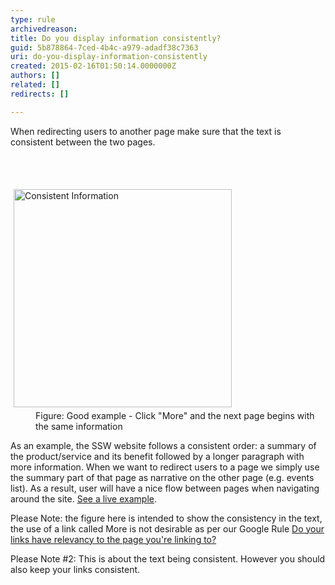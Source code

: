 ```yaml
---
type: rule
archivedreason: 
title: Do you display information consistently?
guid: 5b878864-7ced-4b4c-a979-adadf38c7363
uri: do-you-display-information-consistently
created: 2015-02-16T01:50:14.0000000Z
authors: []
related: []
redirects: []

---
```



<p>When redirecting users to another page make sure that the 
     text is consistent between the two pages.
                </p>
<br><excerpt class='endintro'></excerpt><br>
<dl class="goodImage">
   <dt>
      <img src="http&#58;//www.ssw.com.au/SSW/Standards/Rules/Images/ConsistentInformation.gif" alt="Consistent Information" style="margin&#58;5px;width&#58;349px;" /> 
   </dt><dd>Figure&#58; Good example - Click &quot;More&quot; and the next page begins with the same information</dd></dl><p> As an example, the SSW website follows a consistent order&#58; a summary of the product/service and its benefit followed by a longer paragraph with more information. When we want to redirect users to a page we simply use the summary part of that page as narrative on the other page (e.g. events list). As a result, user will have a nice flow between pages when navigating around the site. 
   <a href="http&#58;//www.ssw.com.au/ssw/Events/">See a live example</a>. </p><p> Please Note&#58; the figure here is intended to show the consistency in the text, the use of a link called More is not desirable as per our Google Rule 
   <a href="http&#58;//www.ssw.com.au/ssw/Standards/Rules/RulesToBetterGoogleRankings.aspx#Relevancy">Do your links have relevancy to the page you're linking to?</a> </p><p> Please Note #2&#58; This is about the text being consistent. However you should also keep your links consistent. </p>



